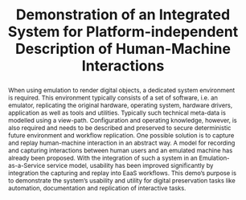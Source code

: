 ---
abstract: When using emulation to render digital objects, a dedicated system environment
  is required. This environment typically consists of a set of software, i.e. an emulator,
  replicating the original hardware, operating system, hardware drivers, application
  as well as tools and utilities. Typically such technical meta-data is modelled using
  a view-path. Configuration and operating knowledge, however, is also required and
  needs to be described and preserved to secure deterministic future environment and
  workflow replication. One possible solution is to capture and replay human-machine
  interaction in an abstract way. A model for recording and capturing interactions
  between human users and an emulated machine has already been proposed. With the
  integration of such a system in an Emulation-as-a-Service service model, usability
  has been improved significantly by integration the capturing and replay into EaaS
  workflows. This demo’s purpose is to demonstrate the system’s usability and utility
  for digital preservation tasks like automation, documentation and replication of
  interactive tasks.
creators:
- Stobbe, Oleg
- Rechert, Klaus
- von Suchodoletz, Dirk
date: null
document_url: https://services.phaidra.univie.ac.at/api/object/o:378720/download
grand_parent: iPRES
institutions: []
keywords: []
landing_page_url: https://phaidra.univie.ac.at/o:378720
language: eng
layout: publication
license: CC BY-NC-SA 3.0 AT
notes_url: null
parent: iPRES 2014
publication_type: demonstration
size: 102710
slides_url: null
source_name: iPRES
title: Demonstration of an Integrated System for Platform-independent Description
  of Human-Machine Interactions
year: 2014
---